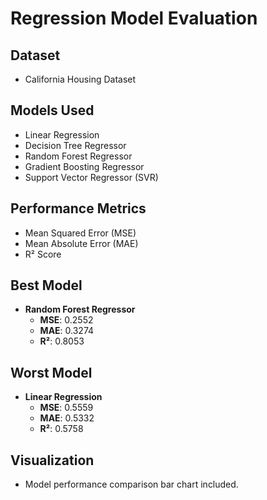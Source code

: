 # Regression Model Evaluation

## Dataset
- California Housing Dataset

## Models Used
- Linear Regression
- Decision Tree Regressor
- Random Forest Regressor
- Gradient Boosting Regressor
- Support Vector Regressor (SVR)

## Performance Metrics
- Mean Squared Error (MSE)
- Mean Absolute Error (MAE)
- R² Score

## Best Model
- **Random Forest Regressor**
  - **MSE**: 0.2552
  - **MAE**: 0.3274
  - **R²**: 0.8053

## Worst Model
- **Linear Regression**
  - **MSE**: 0.5559
  - **MAE**: 0.5332
  - **R²**: 0.5758

## Visualization
- Model performance comparison bar chart included.



